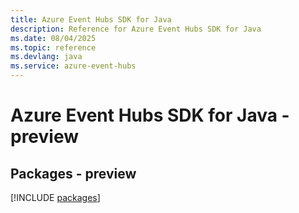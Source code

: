 ```yaml
---
title: Azure Event Hubs SDK for Java
description: Reference for Azure Event Hubs SDK for Java
ms.date: 08/04/2025
ms.topic: reference
ms.devlang: java
ms.service: azure-event-hubs
---
```

# Azure Event Hubs SDK for Java - preview
## Packages - preview
[!INCLUDE [packages](event-hubs-index.md)]